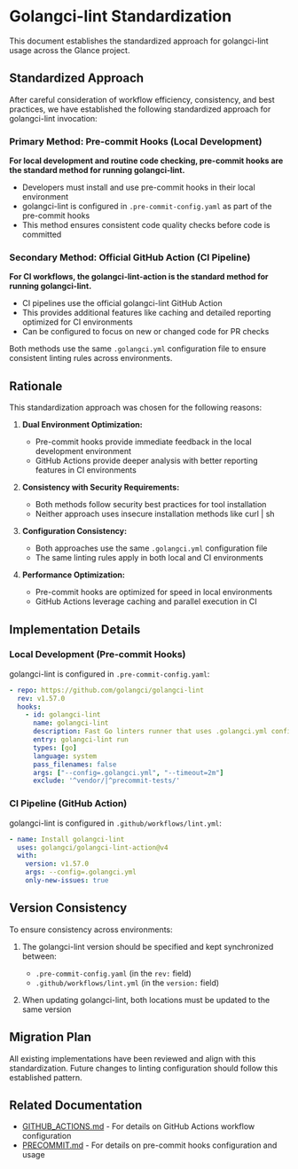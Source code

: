 # Golangci-lint Standardization

This document establishes the standardized approach for golangci-lint usage across the Glance project.

## Standardized Approach

After careful consideration of workflow efficiency, consistency, and best practices, we have established the following standardized approach for golangci-lint invocation:

### Primary Method: Pre-commit Hooks (Local Development)

**For local development and routine code checking, pre-commit hooks are the standard method for running golangci-lint.**

- Developers must install and use pre-commit hooks in their local environment
- golangci-lint is configured in `.pre-commit-config.yaml` as part of the pre-commit hooks
- This method ensures consistent code quality checks before code is committed

### Secondary Method: Official GitHub Action (CI Pipeline)

**For CI workflows, the golangci-lint-action is the standard method for running golangci-lint.**

- CI pipelines use the official golangci-lint GitHub Action
- This provides additional features like caching and detailed reporting optimized for CI environments
- Can be configured to focus on new or changed code for PR checks

Both methods use the same `.golangci.yml` configuration file to ensure consistent linting rules across environments.

## Rationale

This standardization approach was chosen for the following reasons:

1. **Dual Environment Optimization:**
   - Pre-commit hooks provide immediate feedback in the local development environment
   - GitHub Actions provide deeper analysis with better reporting features in CI environments

2. **Consistency with Security Requirements:**
   - Both methods follow security best practices for tool installation
   - Neither approach uses insecure installation methods like curl | sh

3. **Configuration Consistency:**
   - Both approaches use the same `.golangci.yml` configuration file
   - The same linting rules apply in both local and CI environments

4. **Performance Optimization:**
   - Pre-commit hooks are optimized for speed in local environments
   - GitHub Actions leverage caching and parallel execution in CI

## Implementation Details

### Local Development (Pre-commit Hooks)

golangci-lint is configured in `.pre-commit-config.yaml`:

```yaml
- repo: https://github.com/golangci/golangci-lint
  rev: v1.57.0
  hooks:
    - id: golangci-lint
      name: golangci-lint
      description: Fast Go linters runner that uses .golangci.yml config
      entry: golangci-lint run
      types: [go]
      language: system
      pass_filenames: false
      args: ["--config=.golangci.yml", "--timeout=2m"]
      exclude: '^vendor/|^precommit-tests/'
```

### CI Pipeline (GitHub Action)

golangci-lint is configured in `.github/workflows/lint.yml`:

```yaml
- name: Install golangci-lint
  uses: golangci/golangci-lint-action@v4
  with:
    version: v1.57.0
    args: --config=.golangci.yml
    only-new-issues: true
```

## Version Consistency

To ensure consistency across environments:

1. The golangci-lint version should be specified and kept synchronized between:
   - `.pre-commit-config.yaml` (in the `rev:` field)
   - `.github/workflows/lint.yml` (in the `version:` field)

2. When updating golangci-lint, both locations must be updated to the same version

## Migration Plan

All existing implementations have been reviewed and align with this standardization. Future changes to linting configuration should follow this established pattern.

## Related Documentation

- [GITHUB_ACTIONS.md](GITHUB_ACTIONS.md) - For details on GitHub Actions workflow configuration
- [PRECOMMIT.md](PRECOMMIT.md) - For details on pre-commit hooks configuration and usage
